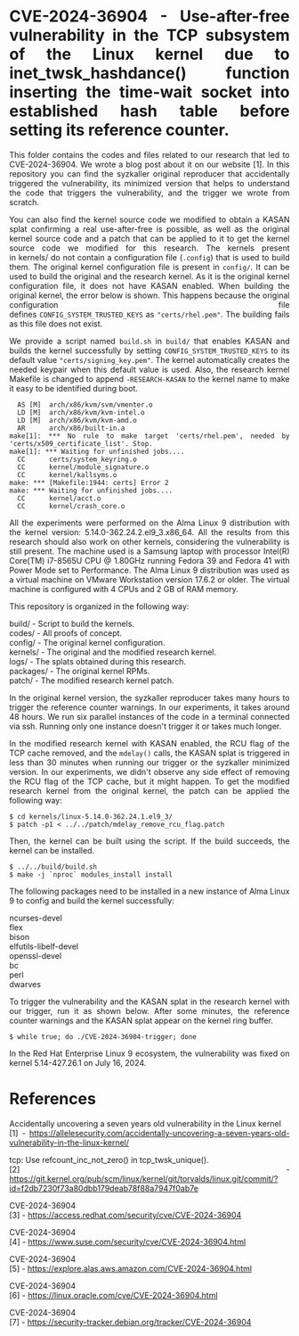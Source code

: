 <div align="justify">
<h1>CVE-2024-36904 - Use-after-free vulnerability in the TCP subsystem of the Linux kernel due to inet_twsk_hashdance() function inserting the time-wait socket into established hash table before setting its reference counter.</h1>

This folder contains the codes and files related to our research that led to CVE-2024-36904. We wrote a blog post about it on our website [1]. In this repository you can find the syzkaller original reproducer that accidentally triggered the vulnerability, its minimized version that helps to understand the code that triggers the vulnerability, and the trigger we wrote from scratch.

You can also find the kernel source code we modified to obtain a KASAN splat confirming a real use-after-free is possible, as well as the original kernel source code and a patch that can be applied to it to get the kernel source code we modified for this research. The kernels present in kernels/ do not contain a configuration file (`.config`) that is used to build them. The original kernel configuration file is
present in `config/`. It can be used to build the original and the research kernel. As it is the original kernel configuration file, it does not have KASAN enabled. When building the original kernel, the error below is shown. This happens because the original configuration file defines `CONFIG_SYSTEM_TRUSTED_KEYS` as `"certs/rhel.pem"`. The building fails as this file does not exist.

We provide a script named `build.sh` in `build/` that enables KASAN and builds the kernel successfully by setting `CONFIG_SYSTEM_TRUSTED_KEYS` to its default value `"certs/signing_key.pem"`. The kernel automatically creates the needed keypair when this default value is used. Also, the research kernel Makefile is changed to append `-RESEARCH-KASAN` to the kernel name to make it easy to be identified during boot.

```
  AS [M]  arch/x86/kvm/svm/vmenter.o
  LD [M]  arch/x86/kvm/kvm-intel.o
  LD [M]  arch/x86/kvm/kvm-amd.o
  AR      arch/x86/built-in.a
make[1]: *** No rule to make target 'certs/rhel.pem', needed by 'certs/x509_certificate_list'. Stop.
make[1]: *** Waiting for unfinished jobs....
  CC      certs/system_keyring.o
  CC      kernel/module_signature.o
  CC      kernel/kallsyms.o
make: *** [Makefile:1944: certs] Error 2
make: *** Waiting for unfinished jobs....
  CC      kernel/acct.o
  CC      kernel/crash_core.o
```

All the experiments were performed on the Alma Linux 9 distribution with the kernel version: 5.14.0-362.24.2.el9_3.x86_64. All the results from this research should also work on other kernels, considering the vulnerability is still present. The machine used is a Samsung laptop with processor Intel(R) Core(TM) i7-8565U CPU @ 1.80GHz running Fedora 39 and Fedora 41 with Power Mode set to Performance. The Alma
Linux 9 distribution was used as a virtual machine on VMware Workstation version 17.6.2 or older. The virtual machine is configured with 4 CPUs and 2 GB of RAM memory.

This repository is organized in the following way:

build/ - Script to build the kernels.\
codes/ - All proofs of concept.\
config/ - The original kernel configuration.\
kernels/ - The original and the modified research kernel.\
logs/ - The splats obtained during this research.\
packages/ - The original kernel RPMs.\
patch/ - The modified research kernel patch.

In the original kernel version, the syzkaller reproducer takes many hours to trigger the reference counter warnings. In our experiments, it takes around 48 hours. We run six parallel instances of the code in a terminal connected via ssh. Running only one instance doesn't trigger it or takes much longer.

In the modified research kernel with KASAN enabled, the RCU flag of the TCP cache removed, and the `mdelay()` calls, the KASAN splat is triggered in less than 30 minutes when running our trigger or the syzkaller minimized version. In our experiments, we didn't observe any side effect of removing the RCU flag of the TCP cache, but it might happen.
To get the modified research kernel from the original kernel, the patch can be applied the following way:

```
$ cd kernels/linux-5.14.0-362.24.1.el9_3/
$ patch -p1 < ../../patch/mdelay_remove_rcu_flag.patch
```

Then, the kernel can be built using the script. If the build succeeds, the kernel can be installed.

```
$ ../../build/build.sh
$ make -j `nproc` modules_install install
```

The following packages need to be installed in a new instance of Alma Linux 9 to config and build the kernel successfully:

ncurses-devel\
flex\
bison\
elfutils-libelf-devel\
openssl-devel\
bc\
perl\
dwarves

To trigger the vulnerability and the KASAN splat in the research kernel with our trigger, run it as shown below. After some minutes, the reference counter warnings and the KASAN splat appear on the kernel ring buffer.

```
$ while true; do ./CVE-2024-36904-trigger; done
```

In the Red Hat Enterprise Linux 9 ecosystem, the vulnerability was fixed on kernel 5.14-427.26.1 on July 16, 2024.

# References

Accidentally uncovering a seven years old vulnerability in the Linux kernel\
[1] - https://allelesecurity.com/accidentally-uncovering-a-seven-years-old-vulnerability-in-the-linux-kernel/

tcp: Use refcount_inc_not_zero() in tcp_twsk_unique().\
[2] - https://git.kernel.org/pub/scm/linux/kernel/git/torvalds/linux.git/commit/?id=f2db7230f73a80dbb179deab78f88a7947f0ab7e

CVE-2024-36904\
[3] - https://access.redhat.com/security/cve/CVE-2024-36904

CVE-2024-36904\
[4] - https://www.suse.com/security/cve/CVE-2024-36904.html

CVE-2024-36904\
[5] - https://explore.alas.aws.amazon.com/CVE-2024-36904.html

CVE-2024-36904\
[6] - https://linux.oracle.com/cve/CVE-2024-36904.html

CVE-2024-36904\
[7] - https://security-tracker.debian.org/tracker/CVE-2024-36904
</div>
